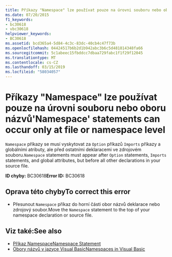 ```yaml
---
title: Příkazy "Namespace" lze používat pouze na úrovni souboru nebo oboru názvů
ms.date: 07/20/2015
f1_keywords:
- bc30618
- vbc30618
helpviewer_keywords:
- BC30618
ms.assetid: bcd365a4-5d84-4c3c-83dc-40cb4c47f73b
ms.openlocfilehash: 04424517b6b2d1b942abc3b6c5d481814348fa66
ms.sourcegitcommit: 5c1abeec15fbddcc7dbaa729fabc1f1f29f12045
ms.translationtype: MT
ms.contentlocale: cs-CZ
ms.lasthandoff: 03/15/2019
ms.locfileid: "58034057"
---
```

# <a name="namespace-statements-can-occur-only-at-file-or-namespace-level"></a><span data-ttu-id="db405-102">Příkazy "Namespace" lze používat pouze na úrovni souboru nebo oboru názvů</span><span class="sxs-lookup"><span data-stu-id="db405-102">'Namespace' statements can occur only at file or namespace level</span></span>
<span data-ttu-id="db405-103">`Namespace` příkazy se musí vyskytovat za `Option` příkazů `Imports` příkazy a globálními atributy, ale před ostatními deklaracemi ve zdrojovém souboru.</span><span class="sxs-lookup"><span data-stu-id="db405-103">`Namespace` statements must appear after `Option` statements, `Imports` statements, and global attributes, but before all other declarations in your source file.</span></span>  
  
 <span data-ttu-id="db405-104">**ID chyby:** BC30618</span><span class="sxs-lookup"><span data-stu-id="db405-104">**Error ID:** BC30618</span></span>  
  
## <a name="to-correct-this-error"></a><span data-ttu-id="db405-105">Oprava této chyby</span><span class="sxs-lookup"><span data-stu-id="db405-105">To correct this error</span></span>  
  
-   <span data-ttu-id="db405-106">Přesunout `Namespace` příkaz do horní části obor názvů deklarace nebo zdrojový soubor.</span><span class="sxs-lookup"><span data-stu-id="db405-106">Move the `Namespace` statement to the top of your namespace declaration or source file.</span></span>  
  
## <a name="see-also"></a><span data-ttu-id="db405-107">Viz také:</span><span class="sxs-lookup"><span data-stu-id="db405-107">See also</span></span>

- [<span data-ttu-id="db405-108">Příkaz Namespace</span><span class="sxs-lookup"><span data-stu-id="db405-108">Namespace Statement</span></span>](../../visual-basic/language-reference/statements/namespace-statement.md)
- [<span data-ttu-id="db405-109">Obory názvů v jazyce Visual Basic</span><span class="sxs-lookup"><span data-stu-id="db405-109">Namespaces in Visual Basic</span></span>](../../visual-basic/programming-guide/program-structure/namespaces.md)
